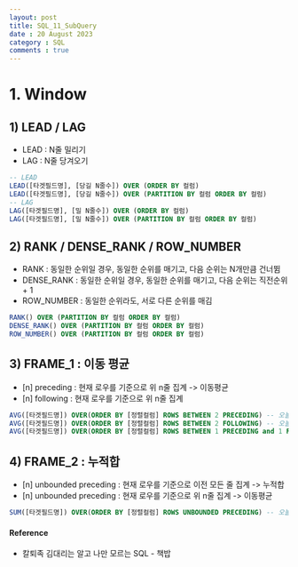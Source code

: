```yaml
---
layout: post
title: SQL_11_SubQuery
date : 20 August 2023
category : SQL
comments : true
---
```


# 1. **Window**

## 1) **LEAD / LAG**
 - LEAD : N줄 밀리기
 - LAG : N줄 당겨오기
```sql
-- LEAD
LEAD([타겟필드명], [당길 N줄수]) OVER (ORDER BY 컬럼)
LEAD([타겟필드명], [당길 N줄수]) OVER (PARTITION BY 컬럼 ORDER BY 컬럼)
-- LAG
LAG([타겟필드명], [밀 N줄수]) OVER (ORDER BY 컬럼)
LAG([타겟필드명], [밀 N줄수]) OVER (PARTITION BY 컬럼 ORDER BY 컬럼)
```

## 2) **RANK / DENSE_RANK / ROW_NUMBER**
 - RANK : 동일한 순위일 경우, 동일한 순위를 매기고, 다음 순위는 N개만큼 건너뜀
 - DENSE_RANK : 동일한 순위일 경우, 동일한 순위를 매기고, 다음 순위는 직전순위 + 1
 - ROW_NUMBER : 동일한 순위라도, 서로 다른 순위를 매김

```sql
RANK() OVER (PARTITION BY 컬럼 ORDER BY 컬럼)
DENSE_RANK() OVER (PARTITION BY 컬럼 ORDER BY 컬럼)
ROW_NUMBER() OVER (PARTITION BY 컬럼 ORDER BY 컬럼)
```

## 3) **FRAME_1 : 이동 평균**
 - [n] preceding :  현재 로우를 기준으로 위  n줄 집계 -> 이동평균
 - [n] following :  현재 로우를 기준으로 위  n줄 집계

```sql
AVG([타겟필드명]) OVER(ORDER BY [정렬컬럼] ROWS BETWEEN 2 PRECEDING) -- 오늘 포함 이전 3일 평규
AVG([타겟필드명]) OVER(ORDER BY [정렬컬럼] ROWS BETWEEN 2 FOLLOWING) -- 오늘 포함 이후 3일 평균 
AVG([타겟필드명]) OVER(ORDER BY [정렬컬럼] ROWS BETWEEN 1 PRECEDING and 1 FOLLOWING) -- 오늘 포함 이전 1일 ~ 이후  1일 평균
```


## 4) **FRAME_2 : 누적합**
 - [n] unbounded preceding :  현재 로우를 기준으로 이전 모든 줄 집계 -> 누적합
 - [n] unbounded preceding :  현재 로우를 기준으로 위  n줄 집계 -> 이동평균

```sql 
SUM([타겟필드명]) OVER(ORDER BY [정렬컬럼] ROWS UNBOUNDED PRECEDING) -- 오늘 포함 과거 모든 일자 합계
```



#### Reference
- 칼퇴족 김대리는 알고 나만 모르는 SQL - 책밥
